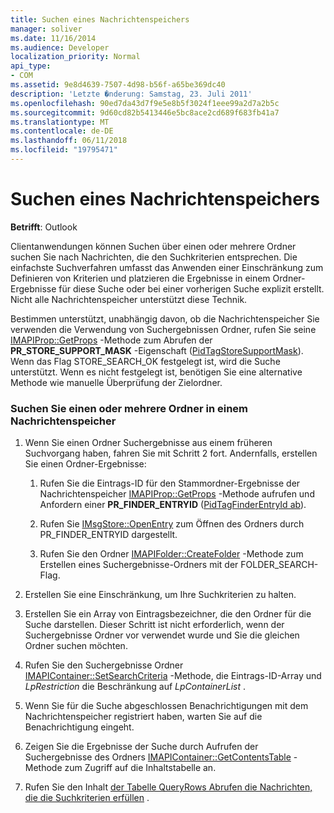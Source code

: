 ```yaml
---
title: Suchen eines Nachrichtenspeichers
manager: soliver
ms.date: 11/16/2014
ms.audience: Developer
localization_priority: Normal
api_type:
- COM
ms.assetid: 9e8d4639-7507-4d98-b56f-a65be369dc40
description: 'Letzte �nderung: Samstag, 23. Juli 2011'
ms.openlocfilehash: 90ed7da43d7f9e5e8b5f3024f1eee99a2d7a2b5c
ms.sourcegitcommit: 9d60cd82b5413446e5bc8ace2cd689f683fb41a7
ms.translationtype: MT
ms.contentlocale: de-DE
ms.lasthandoff: 06/11/2018
ms.locfileid: "19795471"
---
```

# <a name="searching-a-message-store"></a>Suchen eines Nachrichtenspeichers

**Betrifft**: Outlook 
  
Clientanwendungen können Suchen über einen oder mehrere Ordner suchen Sie nach Nachrichten, die den Suchkriterien entsprechen. Die einfachste Suchverfahren umfasst das Anwenden einer Einschränkung zum Definieren von Kriterien und platzieren die Ergebnisse in einem Ordner-Ergebnisse für diese Suche oder bei einer vorherigen Suche explizit erstellt. Nicht alle Nachrichtenspeicher unterstützt diese Technik. 

Bestimmen unterstützt, unabhängig davon, ob die Nachrichtenspeicher Sie verwenden die Verwendung von Suchergebnissen Ordner, rufen Sie seine [IMAPIProp::GetProps](imapiprop-getprops.md) -Methode zum Abrufen der **PR\_STORE_SUPPORT_MASK** -Eigenschaft ([PidTagStoreSupportMask](pidtagstoresupportmask-canonical-property.md)). Wenn das Flag STORE_SEARCH_OK festgelegt ist, wird die Suche unterstützt. Wenn es nicht festgelegt ist, benötigen Sie eine alternative Methode wie manuelle Überprüfung der Zielordner.
  
### <a name="to-search-one-or-more-folders-in-a-message-store"></a>Suchen Sie einen oder mehrere Ordner in einem Nachrichtenspeicher
  
1. Wenn Sie einen Ordner Suchergebnisse aus einem früheren Suchvorgang haben, fahren Sie mit Schritt 2 fort. Andernfalls, erstellen Sie einen Ordner-Ergebnisse:
    
    1. Rufen Sie die Eintrags-ID für den Stammordner-Ergebnisse der Nachrichtenspeicher [IMAPIProp::GetProps](imapiprop-getprops.md) -Methode aufrufen und Anfordern einer **PR_FINDER_ENTRYID** ([PidTagFinderEntryId ab](pidtagfinderentryid-canonical-property.md)).
        
    2. Rufen Sie [IMsgStore::OpenEntry](imsgstore-openentry.md) zum Öffnen des Ordners durch PR_FINDER_ENTRYID dargestellt. 
        
    3. Rufen Sie den Ordner [IMAPIFolder::CreateFolder](imapifolder-createfolder.md) -Methode zum Erstellen eines Suchergebnisse-Ordners mit der FOLDER_SEARCH-Flag. 
    
2. Erstellen Sie eine Einschränkung, um Ihre Suchkriterien zu halten. 
    
3. Erstellen Sie ein Array von Eintragsbezeichner, die den Ordner für die Suche darstellen. Dieser Schritt ist nicht erforderlich, wenn der Suchergebnisse Ordner vor verwendet wurde und Sie die gleichen Ordner suchen möchten.
    
4. Rufen Sie den Suchergebnisse Ordner [IMAPIContainer::SetSearchCriteria](imapicontainer-setsearchcriteria.md) -Methode, die Eintrags-ID-Array und _LpRestriction_ die Beschränkung auf _LpContainerList_ . 
    
5. Wenn Sie für die Suche abgeschlossen Benachrichtigungen mit dem Nachrichtenspeicher registriert haben, warten Sie auf die Benachrichtigung eingeht.
    
6. Zeigen Sie die Ergebnisse der Suche durch Aufrufen der Suchergebnisse des Ordners [IMAPIContainer::GetContentsTable](imapicontainer-getcontentstable.md) -Methode zum Zugriff auf die Inhaltstabelle an. 
    
7. Rufen Sie den Inhalt [der Tabelle QueryRows Abrufen die Nachrichten, die die Suchkriterien erfüllen](imapitable-queryrows.md) . 
    

